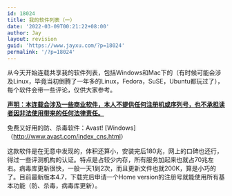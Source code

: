 ```yaml
---
id: 18024
title: 我的软件列表（一）
date: '2022-03-09T00:21:22+08:00'
author: Jay
layout: revision
guid: 'https://www.jayxu.com/?p=18024'
permalink: '/?p=18024'
---
```


从今天开始连载共享我的软件列表，包括Windows和Mac下的（有时候可能会涉及Linux，毕竟当初倒腾了一年多的Linux，Fedora，SuSE，Ubuntu都玩过了），每个软件会带一些评论，仅供大家参考。

<strong><span style="text-decoration: underline;">声明：本连载会涉及一些商业软件，本人不提供任何注册机或序列号，也不承担读者因非法使用带来的任何法律责任。</span></strong>

免费又好用的防、杀毒软件：Avast! [Windows]（<a title="http://www.avast.com/index_cns.html" href="https://www.jayxu.com/log/wp-content/uploads/2007/09/index">http://www.avast.com/index_cns.html</a>）

这款软件是在无意中发现的，体积还算小，安装完后180兆，网上的口碑也还行，得过一些评测机构的认证。特点是占较少内存，所有服务加起来也就占70兆左右。病毒库更新很快，一般一天1到2次，而且更新文件也就200K，算是小巧的了。目前最新版本4.7，下载完后申请一个Home version的注册号就能使用所有基本功能（防、杀毒，病毒库更新）。
